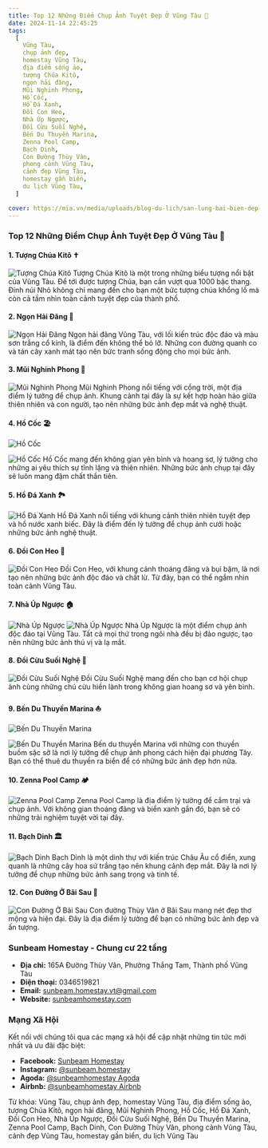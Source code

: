 ```yaml
---
title: Top 12 Những Điểm Chụp Ảnh Tuyệt Đẹp Ở Vũng Tàu 📸
date: 2024-11-14 22:45:25
tags:
  [
    Vũng Tàu,
    chụp ảnh đẹp,
    homestay Vũng Tàu,
    địa điểm sống ảo,
    tượng Chúa Kitô,
    ngọn hải đăng,
    Mũi Nghinh Phong,
    Hồ Cốc,
    Hồ Đá Xanh,
    Đồi Con Heo,
    Nhà Úp Ngược,
    Đồi Cừu Suối Nghệ,
    Bến Du Thuyền Marina,
    Zenna Pool Camp,
    Bạch Dinh,
    Con Đường Thùy Vân,
    phong cảnh Vũng Tàu,
    cảnh đẹp Vũng Tàu,
    homestay gần biển,
    du lịch Vũng Tàu,
  ]

cover: https://mia.vn/media/uploads/blog-du-lich/san-lung-bai-bien-dep-o-vung-tau-it-nguoi-biet-den-02-1635564348.jpeg
---
```


### Top 12 Những Điểm Chụp Ảnh Tuyệt Đẹp Ở Vũng Tàu 📸

#### 1. Tượng Chúa Kitô ✝️

![Tượng Chúa Kitô](https://cdn.vntrip.vn/cam-nang/wp-content/uploads/2018/01/1-23.png "Tượng Chúa Kitô")
Tượng Chúa Kitô là một trong những biểu tượng nổi bật của Vũng Tàu. Để tới được tượng Chúa, bạn cần vượt qua 1000 bậc thang. Đỉnh núi Nhỏ không chỉ mang đến cho bạn một bức tượng chúa khổng lồ mà còn cả tầm nhìn toàn cảnh tuyệt đẹp của thành phố.

#### 2. Ngọn Hải Đăng 🏯

![Ngọn Hải Đăng](https://cdn.vntrip.vn/cam-nang/wp-content/uploads/2018/01/6-21.png "Ngọn Hải Đăng")
Ngọn hải đăng Vũng Tàu, với lối kiến trúc độc đáo và màu sơn trắng cổ kính, là điểm đến không thể bỏ lỡ. Những con đường quanh co và tán cây xanh mát tạo nên bức tranh sống động cho mọi bức ảnh.

#### 3. Mũi Nghinh Phong 🌊

![Mũi Nghinh Phong](https://cdn.vntrip.vn/cam-nang/wp-content/uploads/2018/01/20-9.png "Mũi Nghinh Phong")
Mũi Nghinh Phong nổi tiếng với cổng trời, một địa điểm lý tưởng để chụp ảnh. Khung cảnh tại đây là sự kết hợp hoàn hảo giữa thiên nhiên và con người, tạo nên những bức ảnh đẹp mắt và nghệ thuật.

#### 4. Hồ Cốc 🏖️

![Hồ Cốc](https://cdn.vntrip.vn/cam-nang/wp-content/uploads/2018/01/22-9.png "Hồ Cốc")

![Hồ Cốc](https://cdn.vntrip.vn/cam-nang/wp-content/uploads/2018/01/24-5.png "Hồ Cốc")
Hồ Cốc mang đến không gian yên bình và hoang sơ, lý tưởng cho những ai yêu thích sự tĩnh lặng và thiên nhiên. Những bức ảnh chụp tại đây sẽ luôn mang đậm chất thần tiên.

#### 5. Hồ Đá Xanh 🏞️

![Hồ Đá Xanh](https://cdn.vntrip.vn/cam-nang/wp-content/uploads/2018/01/25-5.png "Hồ Đá Xanh")
Hồ Đá Xanh nổi tiếng với khung cảnh thiên nhiên tuyệt đẹp và hồ nước xanh biếc. Đây là điểm đến lý tưởng để chụp ảnh cưới hoặc những bức ảnh nghệ thuật.

#### 6. Đồi Con Heo 🌿

![Đồi Con Heo](https://cdn.vntrip.vn/cam-nang/wp-content/uploads/2018/01/29-3.png "Đồi Con Heo")
Đồi Con Heo, với khung cảnh thoáng đãng và bụi bặm, là nơi tạo nên những bức ảnh độc đáo và chất lừ. Từ đây, bạn có thể ngắm nhìn toàn cảnh Vũng Tàu.

#### 7. Nhà Úp Ngược 🏠

![Nhà Úp Ngược](https://cdn.vntrip.vn/cam-nang/wp-content/uploads/2018/01/37-2.png "Nhà Úp Ngược")
![Nhà Úp Ngược](https://cdn.vntrip.vn/cam-nang/wp-content/uploads/2018/01/40-1.png "Nhà Úp Ngược")
Nhà Úp Ngược là một điểm chụp ảnh độc đáo tại Vũng Tàu. Tất cả mọi thứ trong ngôi nhà đều bị đảo ngược, tạo nên những bức ảnh thú vị và lạ mắt.

#### 8. Đồi Cừu Suối Nghệ 🐑

![Đồi Cừu Suối Nghệ](https://cdn.vntrip.vn/cam-nang/wp-content/uploads/2018/01/42.png "Đồi Cừu Suối Nghệ")
Đồi Cừu Suối Nghệ mang đến cho bạn cơ hội chụp ảnh cùng những chú cừu hiền lành trong không gian hoang sơ và yên bình.

#### 9. Bến Du Thuyền Marina ⛵

![Bến Du Thuyền Marina](https://cdn.vntrip.vn/cam-nang/wp-content/uploads/2018/01/45.png "Bến Du Thuyền Marina")

![Bến Du Thuyền Marina](https://cdn.vntrip.vn/cam-nang/wp-content/uploads/2018/01/47.png "Bến Du Thuyền Marina")
Bến du thuyền Marina với những con thuyền buồm sặc sỡ là nơi lý tưởng để chụp ảnh phong cách hiện đại phương Tây. Bạn có thể thuê du thuyền ra biển để có những bức ảnh đẹp hơn nữa.

#### 10. Zenna Pool Camp 🏕️

![Zenna Pool Camp](https://cdn.vntrip.vn/cam-nang/wp-content/uploads/2018/01/48.png "Zenna Pool Camp")
Zenna Pool Camp là địa điểm lý tưởng để cắm trại và chụp ảnh. Với không gian thoáng đãng và biển xanh gần đó, bạn sẽ có những trải nghiệm tuyệt vời tại đây.

#### 11. Bạch Dinh 🏛️

![Bạch Dinh](https://cdn.vntrip.vn/cam-nang/wp-content/uploads/2018/01/52.png "Bạch Dinh")
Bạch Dinh là một dinh thự với kiến trúc Châu Âu cổ điển, xung quanh là những cây hoa sứ trắng tạo nên khung cảnh đẹp mắt. Đây là nơi lý tưởng để chụp những bức ảnh sang trọng và tinh tế.

#### 12. Con Đường Ở Bãi Sau 🌸

![Con Đường Ở Bãi Sau](https://cdn.vntrip.vn/cam-nang/wp-content/uploads/2018/01/55.png "Con Đường Ở Bãi Sau")
Con đường Thùy Vân ở Bãi Sau mang nét đẹp thơ mộng và hiện đại. Đây là địa điểm lý tưởng để bạn có những bức ảnh đẹp và ấn tượng.

### Sunbeam Homestay - Chung cư 22 tầng

- **Địa chỉ:** 165A Đường Thùy Vân, Phường Thắng Tam, Thành phố Vũng Tàu
- **Điện thoại:** 0346519821
- **Email:** sunbeam.homestay.vt@gmail.com
- **Website:** [sunbeamhomestay.com](http://sunbeamhomestay.com)

### Mạng Xã Hội

Kết nối với chúng tôi qua các mạng xã hội để cập nhật những tin tức mới nhất và ưu đãi đặc biệt:

- **Facebook:** [Sunbeam Homestay](http://www.facebook.com/sunbeamhomestay)
- **Instagram:** [@sunbeam.homestay](https://www.instagram.com/sunbeam.homestay)
- **Agoda:** [@sunbeamhomestay Agoda](https://www.agoda.com/vi-vn/seaview-50m-from-beach-2-bedrooms-bluesea/hotel/vung-tau-vn.html?ds=kJ0zn2gFOIAcm%2FzB)
- **Airbnb:** [@sunbeamhomestay Airbnb](https://airbnb.com/h/sunbeam-homestay)

Từ khóa: Vũng Tàu, chụp ảnh đẹp, homestay Vũng Tàu, địa điểm sống ảo, tượng Chúa Kitô, ngọn hải đăng, Mũi Nghinh Phong, Hồ Cốc, Hồ Đá Xanh, Đồi Con Heo, Nhà Úp Ngược, Đồi Cừu Suối Nghệ, Bến Du Thuyền Marina, Zenna Pool Camp, Bạch Dinh, Con Đường Thùy Vân, phong cảnh Vũng Tàu, cảnh đẹp Vũng Tàu, homestay gần biển, du lịch Vũng Tàu

